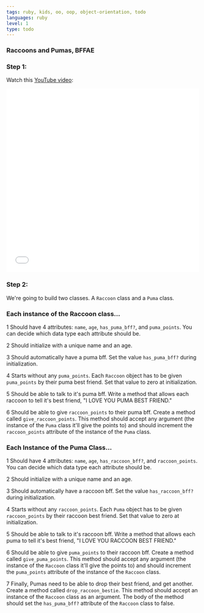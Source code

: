 ```yaml
---
tags: ruby, kids, oo, oop, object-orientation, todo
languages: ruby
level: 1
type: todo
---
```


### Raccoons and Pumas, BFFAE

### Step 1: 
Watch this [YouTube video](https://www.youtube.com/watch?v=vxiSP_ch_oI):

<iframe width="100%" height="480" src="/www.youtube.com/embed/vxiSP_ch_oI" frameborder="0" allowfullscreen></iframe>

### Step 2: 
We're going to build two classes. A `Raccoon` class and a `Puma` class. 

### Each instance of the Raccoon class...
1 Should have 4 attributes: `name`, `age`, `has_puma_bff?`, and `puma_points`. You can decide which data type each attribute should be.

2 Should initialize with a unique name and an age.

3 Should automatically have a puma bff. Set the value `has_puma_bff?` during initialization.

4 Starts without any `puma_points`. Each `Raccoon` object has to be given `puma_points` by their puma best friend. Set that value to zero at initialization.

5 Should be able to talk to it's puma bff. Write a method that allows each raccoon to tell it's best friend, "I LOVE YOU PUMA BEST FRIEND." 

6 Should be able to give `raccoon_points` to their puma bff. Create a method called `give_raccoon_points`. This method should accept any argument (the instance of the `Puma` class it'll give the points to) and should increment the `raccoon_points` attribute of the instance of the `Puma` class.

### Each Instance of the Puma Class...
1 Should have 4 attributes: `name`, `age`, `has_raccoon_bff?`, and `raccoon_points`. You can decide which data type each attribute should be.

2 Should initialize with a unique name and an age.

3 Should automatically have a raccoon bff. Set the value `has_raccoon_bff?` during initialization.

4 Starts without any `raccoon_points`. Each `Puma` object has to be given `raccoon_points` by their raccoon best friend. Set that value to zero at initialization.

5 Should be able to talk to it's raccoon bff. Write a method that allows each puma to tell it's best friend, "I LOVE YOU RACCOON BEST FRIEND." 

6 Should be able to give `puma_points` to their raccoon bff. Create a method called `give_puma_points`. This method should accept any argument (the instance of the `Raccoon` class it'll give the points to) and should increment the `puma_points` attribute of the instance of the `Raccoon` class.

7 Finally, Pumas need to be able to drop their best friend, and get another. Create a method called `drop_raccoon_bestie`. This method should accept an instance of the `Raccoon` class as an argument. The body of the method should set the `has_puma_bff?` attribute of the `Raccoon` class to false.
